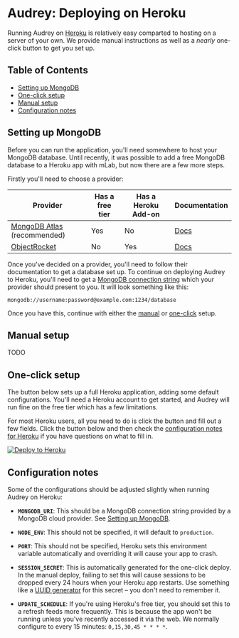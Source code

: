 
# Audrey: Deploying on Heroku

Running Audrey on [Heroku](https://www.heroku.com/) is relatively easy comparted to hosting on a server of your own. We provide manual instructions as well as a _nearly_ one-click button to get you set up.


## Table of Contents

  * [Setting up MongoDB](#setting-up-mongodb)
  * [One-click setup](#one-click-setup)
  * [Manual setup](#manual-setup)
  * [Configuration notes](#configuration-notes)


## Setting up MongoDB

Before you can run the application, you'll need somewhere to host your MongoDB database. Until recently, it was possible to add a free MongoDB database to a Heroku app with mLab, but now there are a few more steps.

Firstly you'll need to choose a provider:

| Provider                                                           | Has a free tier | Has a Heroku Add-on | Documentation                                                    |
|--------------------------------------------------------------------|-----------------|---------------------|------------------------------------------------------------------|
| [MongoDB Atlas](https://www.mongodb.com/cloud/atlas) (recommended) | Yes             | No                  | [Docs](https://developer.mongodb.com/how-to/use-atlas-on-heroku) |
| [ObjectRocket](https://www.objectrocket.com/)                      | No              | Yes                 | [Docs](https://elements.heroku.com/addons/ormongo)               |


Once you've decided on a provider, you'll need to follow their documentation to get a database set up. To continue on deploying Audrey to Heroku, you'll need to get a [MongoDB connection string](https://docs.mongodb.com/manual/reference/connection-string/) which your provider should present to you. It will look something like this:

```
mongodb://username:password@example.com:1234/database
```

Once you have this, continue with either the [manual](#manual-setup) or [one-click](#one-click-setup) setup.


## Manual setup

TODO


## One-click setup

The button below sets up a full Heroku application, adding some default configurations. You'll need a Heroku account to get started, and Audrey will run fine on the free tier which has a few limitations.

For most Heroku users, all you need to do is click the button and fill out a few fields. Click the button below and then check the [configuration notes for Heroku](#configuration-notes) if you have questions on what to fill in.

[![Deploy to Heroku](https://www.herokucdn.com/deploy/button.svg)](https://heroku.com/deploy?template=https://github.com/rowanmanning/audrey/tree/main)


## Configuration notes

Some of the configurations should be adjusted slightly when running Audrey on Heroku:

  - **`MONGODB_URI`**: This should be a MongoDB connection string provided by a MongoDB cloud provider. See [Setting up MongoDB](#setting-up-mongodb).

  - **`NODE_ENV`**: This should not be specified, it will default to `production`.

  - **`PORT`**: This should not be specified, Heroku sets this environment variable automatically and overriding it will cause your app to crash.

  - **`SESSION_SECRET`**: This is automatically generated for the one-click deploy. In the manual deploy, failing to set this will cause sessions to be dropped every 24 hours when your Heroku app restarts. Use something like a [UUID generator](https://www.uuidgenerator.net/) for this secret – you don't need to remember it.

  - **`UPDATE_SCHEDULE`**: If you're using Heroku's free tier, you should set this to a refresh feeds more frequently. This is because the app won't be running unless you've recently accessed it via the web. We normally configure to every 15 minutes: `0,15,30,45 * * * *`.
